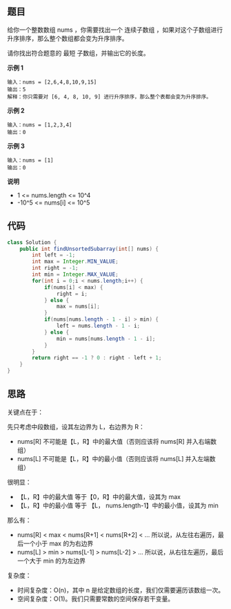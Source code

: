 ## 题目
给你一个整数数组 nums ，你需要找出一个 连续子数组 ，如果对这个子数组进行升序排序，那么整个数组都会变为升序排序。

请你找出符合题意的 最短 子数组，并输出它的长度。

**示例 1**
```
输入：nums = [2,6,4,8,10,9,15]
输出：5
解释：你只需要对 [6, 4, 8, 10, 9] 进行升序排序，那么整个表都会变为升序排序。
```

**示例 2**
```
输入：nums = [1,2,3,4]
输出：0
```

**示例 3**
```
输入：nums = [1]
输出：0
```

**说明**

* 1 <= nums.length <= 10^4
* -10^5 <= nums[i] <= 10^5

## 代码
```Java
class Solution {
    public int findUnsortedSubarray(int[] nums) {
        int left = -1;
        int max = Integer.MIN_VALUE;
        int right = -1;
        int min = Integer.MAX_VALUE;
        for(int i = 0;i < nums.length;i++) {
            if(nums[i] < max) {
                right = i;
            } else {
                max = nums[i];
            }
            if(nums[nums.length - 1 - i] > min) {
                left = nums.length - 1 - i;
            } else {
                min = nums[nums.length - 1 - i];
            }
        }
        return right == -1 ? 0 : right - left + 1;
    }
}
```

## 思路

关键点在于：

先只考虑中段数组，设其左边界为 L，右边界为 R：

* nums[R] 不可能是【L，R】中的最大值（否则应该将 nums[R] 并入右端数组）
* nums[L] 不可能是【L，R】中的最小值（否则应该将 nums[L] 并入左端数组）

很明显：

* 【L，R】中的最大值 等于【0，R】中的最大值，设其为 max
* 【L，R】中的最小值 等于 【L， nums.length-1】中的最小值，设其为 min

那么有：

* nums[R] < max < nums[R+1] < nums[R+2] < ... 所以说，从左往右遍历，最后一个小于 max 的为右边界
* nums[L] > min > nums[L-1] > nums[L-2] > ... 所以说，从右往左遍历，最后一个大于 min 的为左边界

复杂度：

* 时间复杂度：O(n)，其中 n 是给定数组的长度，我们仅需要遍历该数组一次。
* 空间复杂度：O(1)。我们只需要常数的空间保存若干变量。